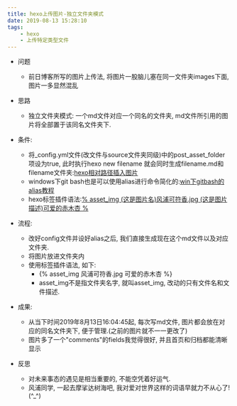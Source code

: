 ```yaml
---
title: hexo上传图片-独立文件夹模式
date: 2019-08-13 15:28:10
tags: 
    - hexo
    - 上传特定类型文件
---
```

- 问题
    - 前日博客所写的图片上传法, 将图片一股脑儿塞在同一文件夹images下面, 图片一多显然混乱

- 思路
    - 独立文件夹模式: 一个md文件对应一个同名的文件夹, md文件所引用的图片将全部置于该同名文件夹下.

- 条件:
    - 将_config.yml文件(改文件与source文件夹同级)中的post_asset_folder项设为true, 此时执行hexo new filename 就会同时生成filename.md和filename文件夹:[hexo相对路径插入图片](https://yanyinhong.github.io/2017/05/02/How-to-insert-image-in-hexo-post/)
    - windows下git bash也是可以使用alias进行命令简化的:[win下gitbash的alias教程](https://blog.csdn.net/weixin_34319999/article/details/87240581)
    - hexo标签插件语法:[% asset_img (这是图片名)风浦可符香.jpg (这是图片描述)可爱的赤木杏 %](https://yanyinhong.github.io/2017/05/02/How-to-insert-image-in-hexo-post/)

- 流程:
    - 改好config文件并设好alias之后, 我们直接生成现在这个md文件以及对应文件夹.
    - 将图片放进文件夹内
    - 使用标签插件语法, 如下:
        - {% asset_img 风浦可符香.jpg 可爱的赤木杏 %}
        - asset_img不是指文件夹名字, 就叫asset_img, 改动的只有文件名和文件描述.

- 成果:
    - 从当下时间2019年8月13日16:04:45起, 每次写md文件, 图片都会放在对应的同名文件夹下, 便于管理.(之前的图片就不一一更改了)
    - 图片多了一个"comments"的fields我觉得很好, 并且首页和归档都能清晰显示

- 反思
    - 对未来事态的遇见是相当重要的, 不能空凭着好运气.
    - 风浦同学, 一起去摩挲达树海吧, 我对爱对世界这样的词语早就力不从心了! (^_^)


